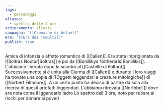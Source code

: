 ```yaml
---
tags:
  - personaggi
aliases:
  - spettro delle 3 ore
schieramento: alleati
campagna: "[[Cronache di Aelan]]"
era: "[[Era dei Tumulti]]"
publish: true
---
```

Amica di infanzia e affetto romantico di [[Callen]]. Era stata imprigionata da [[Soltras Noctur|Soltras]] e poi da [[Bonillikys Notheroris|Bonillikis]]. L'abbiamo liberata dopo lo scontro al [[Castello di Foltard]]. Successivamente si è unita alla Ciurma di [[Callen]] e durante i loro viaggi ha trovato una copia di [[Oggetti leggendari e creature mitologiche]] di [[Norbert Filmoore]]. A un certo punto ha deciso di partire da sola alla ricerca di questi artefatti leggendari. L'abbiamo ritrovata [[Northbell]] dove era nota come il lggendario ladro Lo spettro dell 3 ore, noto per rubare ai ricchi per donare ai poveri
